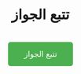 <html lang="ar">
<head>
    <meta charset="UTF-8">
    <meta name="viewport" content="width=device-width, initial-scale=1.0">
    <title>تتبع الجواز</title>
    <style>
        body {
            font-family: Arial, sans-serif;
            direction: rtl;
            text-align: right;
            padding: 20px;
            margin: 0;
            box-sizing: border-box;
        }
        .container {
            text-align: center;
            max-width: 100%;
            margin: 0 auto;
            padding: 20px;
        }
        .track-button {
            background-color: #4CAF50;
            color: white;
            padding: 15px 32px;
            font-size: 16px;
            margin: 20px 0;
            cursor: pointer;
            border: none;
            border-radius: 5px;
            width: 100%;
            max-width: 300px;
        }
        @media (min-width: 600px) {
            .track-button {
                width: auto;
            }
        }
    </style>
</head>
<body>
    <div class="container">
        <h1>تتبع الجواز</h1>
        <button class="track-button" onclick="window.location.href='https://qawafel.info/'">تتبع الجواز</button>
    </div>
    <script type="text/javascript">
        atOptions = {
            'key' : 'c7d795db55e3077ea5c3b528f903a387',
            'format' : 'iframe',
            'height' : 50,
            'width' : 320,
            'params' : {}
        };
    </script>
    <script type="text/javascript" src="//embitterlorrycar.com/c7d795db55e3077ea5c3b528f903a387/invoke.js"></script>

